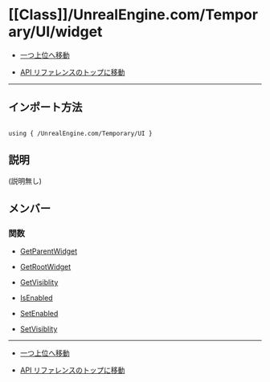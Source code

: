 # [[Class]]/UnrealEngine.com/Temporary/UI/widget

- [一つ上位へ移動](../main.md)

- [API リファレンスのトップに移動](/main.md)

---

## インポート方法

```verse

using { /UnrealEngine.com/Temporary/UI }

```

## 説明

(説明無し)

## メンバー

### 関数

- [GetParentWidget](./F_GetParentWidget/main.md)

- [GetRootWidget](./F_GetRootWidget/main.md)

- [GetVisiblity](./F_GetVisiblity/main.md)

- [IsEnabled](./F_IsEnabled/main.md)

- [SetEnabled](./F_SetEnabled/main.md)

- [SetVisiblity](./F_SetVisiblity/main.md)

---

- [一つ上位へ移動](../main.md)

- [API リファレンスのトップに移動](/main.md)
